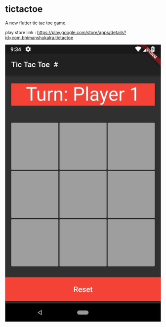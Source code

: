 # tictactoe

A new flutter tic tac toe game.

play store link : https://play.google.com/store/apps/details?id=com.bhimanshukalra.tictactoe

![](https://github.com/bhimanshukalra/tic-tac-toe/blob/master/images/Screenshot_1545753884.png?raw=true)
